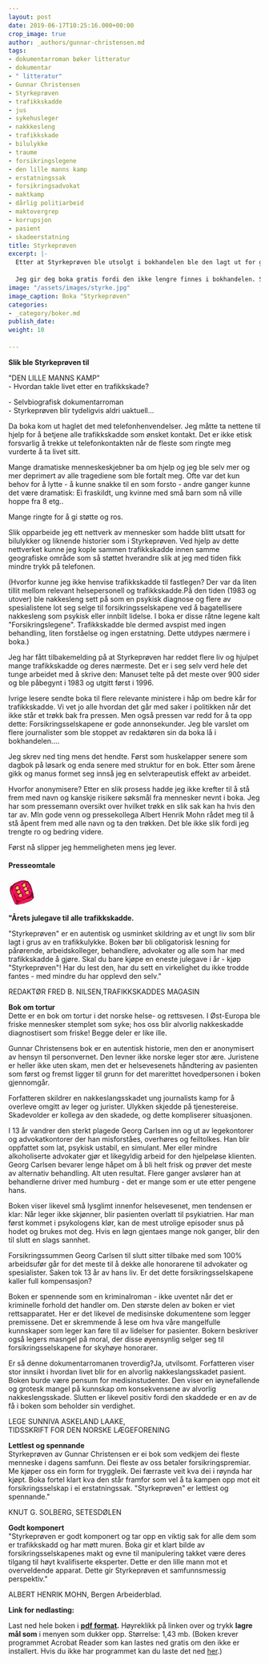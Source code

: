 ```yaml
---
layout: post
date: 2019-06-17T10:25:16.000+00:00
crop_image: true
author: _authors/gunnar-christensen.md
tags:
- dokumentarroman bøker litteratur
- dokumentar
- " litteratur"
- Gunnar Christensen
- Styrkeprøven
- trafikkskadde
- jus
- sykehusleger
- nakkkesleng
- trafikkskade
- bilulykke
- traume
- forsikringslegene
- den lille manns kamp
- erstatningssak
- forsikringsadvokat
- maktkamp
- dårlig politiarbeid
- maktovergrep
- korrupsjon
- pasient
- skadeerstatning
title: Styrkeprøven
excerpt: |-
  Etter at Styrkeprøven ble utsolgt i bokhandelen ble den lagt ut for gratis nedlasting på helping.no. Mange eksemplarer er lastet ned.

  Jeg gir deg boka gratis fordi den ikke lengre finnes i bokhandelen. Som forfatter ønsker jeg å bli lest av flest mulig. Jeg er takknemlig for de mange tilbakemeldinger på at boka hjelper trafikkskadde.
image: "/assets/images/styrke.jpg"
image_caption: Boka "Styrkeprøven"
categories:
- _category/boker.md
publish_date:
weight: 10

---
```

**Slik ble Styrkeprøven til**

"DEN LILLE MANNS KAMP"  
\- Hvordan takle livet etter en trafikkskade?

\- Selvbiografisk dokumentarroman  
\- Styrkeprøven blir tydeligvis aldri uaktuell...

Da boka kom ut haglet det med telefonhenvendelser. Jeg måtte ta nettene til hjelp for å betjene alle trafikkskadde som ønsket kontakt. Det er ikke etisk forsvarlig å trekke ut telefonkontakten når de fleste som ringte meg vurderte å ta livet sitt.

Mange dramatiske menneskeskjebner ba om hjelp og jeg ble selv mer og mer deprimert av alle tragediene som ble fortalt meg. Ofte var det kun behov for å lytte - å kunne snakke til en som forsto - andre ganger kunne det være dramatisk: Ei fraskildt, ung kvinne med små barn som nå ville hoppe fra 8 etg..

Mange ringte for å gi støtte og ros.

Slik opparbeide jeg ett nettverk av mennesker som hadde blitt utsatt for bilulykker og liknende historier som i Styrkeprøven. Ved hjelp av dette nettverket kunne jeg kople sammen trafikkskadde innen samme geografiske område som så støttet hverandre slik at jeg med tiden fikk mindre trykk på telefonen.

(Hvorfor kunne jeg ikke henvise trafikkskadde til fastlegen? Der var da liten tillit mellom relevant helsepersonell og trafikkskadde.På den tiden (1983 og utover) ble nakkesleng sett på som en psykisk diagnose og flere av spesialistene lot seg selge til forsikringsselskapene ved å bagatellisere nakkesleng som psykisk eller innbilt lidelse. I boka er disse råtne legene kalt "Forsikringslegene". Trafikkskadde ble dermed avspist med ingen behandling, liten forståelse og ingen erstatning. Dette utdypes nærmere i boka.)

Jeg har fått tilbakemelding på at Styrkeprøven har reddet flere liv og hjulpet mange trafikkskadde og deres nærmeste. Det er i seg selv verd hele det tunge arbeidet med å skrive den: Manuset telte på det meste over 900 sider og ble påbegynt i 1983 og utgitt først i 1996.

Ivrige lesere sendte boka til flere relevante ministere i håp om bedre kår for trafikkskadde. Vi vet jo alle hvordan det går med saker i politikken når det ikke står et trøkk bak fra pressen. Men også pressen var redd for å ta opp dette: Forsikringsselskapene er gode annonsekunder. Jeg ble varslet om flere journalister som ble stoppet av redaktøren sin da boka lå i bokhandelen....

Jeg skrev ned ting mens det hendte. Først som huskelapper senere som dagbok på løsark og enda senere med struktur for en bok. Etter som årene gikk og manus formet seg innså jeg en selvterapeutisk effekt av arbeidet.

Hvorfor anonymisere? Etter en slik prosess hadde jeg ikke krefter til å stå frem med navn og kanskje risikere søksmål fra mennesker nevnt i boka. Jeg har som pressemann oversikt over hvilket trøkk en slik sak kan ha hvis den tar av. MIn gode venn og pressekollega Albert Henrik Mohn rådet meg til å stå åpent frem med alle navn og ta den trøkken. Det ble ikke slik fordi jeg trengte ro og bedring videre.

Først nå slipper jeg hemmeligheten mens jeg lever.

#### Presseomtale

![](/assets/images/6.jpg)

**"Årets julegave til alle trafikkskadde.**

"Styrkeprøven" er en autentisk og usminket skildring av et ungt liv som blir lagt i grus av en trafikkulykke. Boken bør bli obligatorisk lesning for pårørende, arbeidskolleger, behandlere, advokater og alle som har med trafikkskadde å gjøre. Skal du bare kjøpe en eneste julegave i år - kjøp "Styrkeprøven"! Har du lest den, har du sett en virkelighet du ikke trodde fantes - med mindre du har opplevd den selv."

REDAKTØR FRED B. NILSEN,TRAFIKKSKADDES MAGASIN

**Bok om tortur**  
Dette er en bok om tortur i det norske helse- og rettsvesen. I Øst-Europa ble friske mennesker stemplet som syke; hos oss blir alvorlig nakkeskadde diagnostisert som friske! Begge deler er like ille.

Gunnar Christensens bok er en autentisk historie, men den er anonymisert av hensyn til personvernet. Den levner ikke norske leger stor ære. Juristene er heller ikke uten skam, men det er helsevesenets håndtering av pasienten som først og fremst ligger til grunn for det marerittet hovedpersonen i boken gjennomgår.

Forfatteren skildrer en nakkeslangsskadet ung journalists kamp for å overleve omgitt av leger og jurister. Ulykken skjedde på tjenestereise. Skadevolder er kollega av den skadede, og dette kompliserer situasjonen.

I 13 år vandrer den sterkt plagede Georg Carlsen inn og ut av legekontorer og advokatkontorer der han misforståes, overhøres og feiltolkes. Han blir oppfattet som lat, psykisk ustabil, en simulant. Mer eller mindre alkoholiserte advokater gjør et likegyldig arbeid for den hjelpeløse klienten. Georg Carlsen bevarer lenge håpet om å bli helt frisk og prøver det meste av alternativ behandling. Alt uten resultat. Flere ganger avslører han at behandlerne driver med humburg - det er mange som er ute etter pengene hans.

Boken viser likevel små lysglimt innenfor helsevesenet, men tendensen er klar: Når leger ikke skjønner, blir pasienten overlatt til psykiatrien. Har man først kommet i psykologens klør, kan de mest utrolige episoder snus på hodet og brukes mot deg. Hvis en løgn gjentaes mange nok ganger, blir den til slutt en slags sannhet.

Forsikringssummen Georg Carlsen til slutt sitter tilbake med som 100% arbeidsufør går for det meste til å dekke alle honorarene til advokater og spesialister. Saken tok 13 år av hans liv. Er det dette forsikringsselskapene kaller full kompensasjon?

Boken er spennende som en kriminalroman - ikke uventet når det er kriminelle forhold det handler om. Den største delen av boken er viet rettsapparatet. Her er det likevel de medisinske dokumentene som legger premissene. Det er skremmende å lese om hva våre mangelfulle kunnskaper som leger kan føre til av lidelser for pasienter. Bokern beskriver også legers masngel på moral, der disse øyensynlig selger seg til forsikringsselskapene for skyhøye honorarer.

Er så denne dokumentarromanen troverdig?Ja, utvilsomt. Forfatteren viser stor innsikt i hvordan livet blir for en alvorlig nakkeslangsskadet pasient. Boken burde være pensum for medisinstudenter. Den viser en iøynefallende og grotesk mangel på kunnskap om konsekvensene av alvorlig nakkeslengsskade. Slutten er likevel positiv fordi den skaddede er en av de få i boken som beholder sin verdighet.

LEGE SUNNIVA ASKELAND LAAKE,  
TIDSSKRIFT FOR DEN NORSKE LÆGEFORENING

**Lettlest og spennande**  
Styrkeprøven av Gunnar Christensen er ei bok som vedkjem dei fleste menneske i dagens samfunn. Dei fleste av oss betaler forsikringspremiar. Me kjøper oss ein form for tryggleik. Dei færraste veit kva dei i røynda har kjøpt. Boka fortel klart kva den står framfor som vel å ta kampen opp mot eit forsikringsselskap i ei erstatningssak. "Styrkeprøven" er lettlest og spennande."

KNUT G. SOLBERG, SETESDØLEN

**Godt komponert**  
"Styrkeprøven er godt komponert og tar opp en viktig sak for alle dem som er trafikkskadd og har møtt muren. Boka gir et klart bilde av forsikringsselskapenes makt og evne til manipulering takket være deres tilgang til høyt kvalifiserte eksperter. Dette er den lille mann mot et overveldende apparat. Dette gir Styrkeprøven et samfunnsmessig perspektiv."

ALBERT HENRIK MOHN, Bergen Arbeiderblad.

**Link for nedlasting:**

Last ned hele boken i [**pdf format**](http://www.helping.no/assets/docs/styrkeproven.pdf)**.** Høyreklikk på linken over og trykk **lagre mål som** i menyen som dukker opp. Størrelse: 1,43 mb. (Boken krever programmet Acrobat Reader som kan lastes ned gratis om den ikke er installert. Hvis du ikke har programmet kan du laste det ned [her](http://www.adobe.com/products/acrobat/readstep2.html).)
